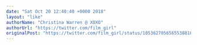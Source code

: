 ```yaml
---
date: "Sat Oct 20 12:40:40 +0000 2018"
layout: "like"
authorName: "Christina Warren @ XOXO"
authorUrl: "https://twitter.com/film_girl"
originalPost: "https://twitter.com/film_girl/status/1053627056565538818"
---
```

